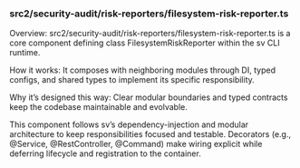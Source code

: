 ### src2/security-audit/risk-reporters/filesystem-risk-reporter.ts

Overview: src2/security-audit/risk-reporters/filesystem-risk-reporter.ts is a core component defining class FilesystemRiskReporter within the sv CLI runtime.

How it works: It composes with neighboring modules through DI, typed configs, and shared types to implement its specific responsibility.

Why it’s designed this way: Clear modular boundaries and typed contracts keep the codebase maintainable and evolvable.

This component follows sv’s dependency-injection and modular architecture to keep responsibilities focused and testable. Decorators (e.g., @Service, @RestController, @Command) make wiring explicit while deferring lifecycle and registration to the container.
